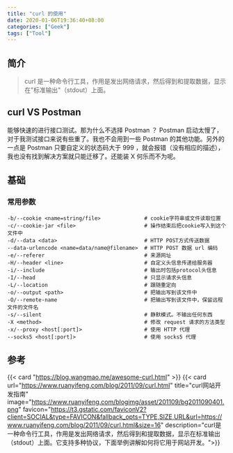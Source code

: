 ```yaml
---
title: "curl 的使用"
date: 2020-01-06T19:36:40+08:00
categories: ["Geek"]
tags: ["Tool"]
---
```


## 简介

> curl 是一种命令行工具，作用是发出网络请求，然后得到和提取数据，显示在"标准输出"（stdout）上面。

## curl VS Postman

能够快速的进行接口测试。那为什么不选择 Postman ？ Postman 启动太慢了，对于我测试接口来说有些重了。我也不会用到一些 Postman 的其他功能。另外的一点是 Postman 只要自定义的状态码大于 999 ，就会报错（没有相应的描述），我也没有找到解决方案就只能迁移了。还能装 X 何乐而不为呢。

## 基础

### 常用参数

```
-b/--cookie <name=string/file>              # cookie字符串或文件读取位置
-c/--cookie-jar <file>                      # 操作结束后把cookie写入到这个文件中
-d/--data <data>                            # HTTP POST方式传送数据
--data-urlencode <name=data/name@filename>  # HTTP POST 数据 url 编码
-e/--referer                                # 来源网址
-H/--header <line>                          # 自定义头信息传递给服务器
-i/--include                                # 输出时包括protocol头信息
-I/--head                                   # 只显示请求头信息
-L/--location                               # 跟随重定向
-o/--output <path>                          # 把输出写到该文件中
-O/--remote-name                            # 把输出写到该文件中，保留远程文件的文件名
-s/--silent                                 # 静默模式。不输出任何东西
-X <method>                                 # 修改 request 请求的方法类型
-x/--proxy <host[:port]>                    # 使用 HTTP 代理
--socks5 <host[:port]>                      # 使用 socks5 代理
```

## 参考

{{< card "https://blog.wangmao.me/awesome-curl.html" >}}
{{< card url="https://www.ruanyifeng.com/blog/2011/09/curl.html" title="curl网站开发指南" image="https://www.ruanyifeng.com/blogimg/asset/201109/bg2011090401.png" favicon="https://t3.gstatic.com/faviconV2?client=SOCIAL&type=FAVICON&fallback_opts=TYPE,SIZE,URL&url=https://www.ruanyifeng.com/blog/2011/09/curl.html&size=16" description="curl是一种命令行工具，作用是发出网络请求，然后得到和提取数据，显示在标准输出（stdout）上面。它支持多种协议，下面举例讲解如何将它用于网站开发。">}}
